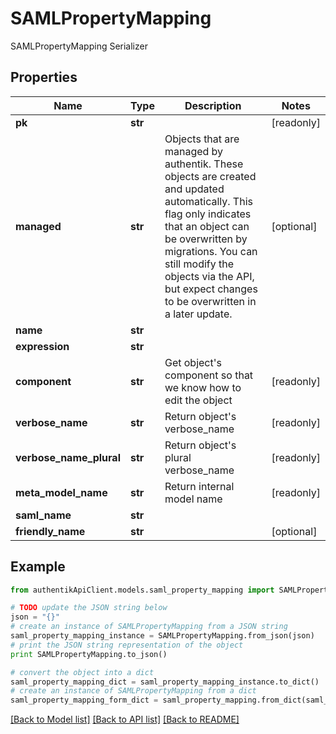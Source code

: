 # SAMLPropertyMapping

SAMLPropertyMapping Serializer

## Properties
Name | Type | Description | Notes
------------ | ------------- | ------------- | -------------
**pk** | **str** |  | [readonly] 
**managed** | **str** | Objects that are managed by authentik. These objects are created and updated automatically. This flag only indicates that an object can be overwritten by migrations. You can still modify the objects via the API, but expect changes to be overwritten in a later update. | [optional] 
**name** | **str** |  | 
**expression** | **str** |  | 
**component** | **str** | Get object&#39;s component so that we know how to edit the object | [readonly] 
**verbose_name** | **str** | Return object&#39;s verbose_name | [readonly] 
**verbose_name_plural** | **str** | Return object&#39;s plural verbose_name | [readonly] 
**meta_model_name** | **str** | Return internal model name | [readonly] 
**saml_name** | **str** |  | 
**friendly_name** | **str** |  | [optional] 

## Example

```python
from authentikApiClient.models.saml_property_mapping import SAMLPropertyMapping

# TODO update the JSON string below
json = "{}"
# create an instance of SAMLPropertyMapping from a JSON string
saml_property_mapping_instance = SAMLPropertyMapping.from_json(json)
# print the JSON string representation of the object
print SAMLPropertyMapping.to_json()

# convert the object into a dict
saml_property_mapping_dict = saml_property_mapping_instance.to_dict()
# create an instance of SAMLPropertyMapping from a dict
saml_property_mapping_form_dict = saml_property_mapping.from_dict(saml_property_mapping_dict)
```
[[Back to Model list]](../README.md#documentation-for-models) [[Back to API list]](../README.md#documentation-for-api-endpoints) [[Back to README]](../README.md)


